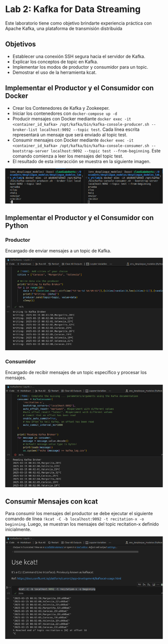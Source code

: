 # Lab 2: Kafka for Data Streaming
Este laboratorio tiene como objetivo brindarte experiencia práctica con Apache Kafka, una plataforma de transmisión distribuida

## Objetivos
- Establecer una conexión SSH segura hacia el servidor de Kafka.
- Explicar los conceptos de topic en Kafka.
- Implementar los modos de productor y consumidor para un topic.
- Demostrar el uso de la herramienta kcat.

## Implementar el Productor y el Consumidor con Docker
- Crear los Contenedores de Kafka y Zookeeper.
- Iniciar los contenedores con `docker-compose up -d`
- Producir mensajes con Docker mediante `docker exec -it <container_id_kafka> /opt/kafka/bin/kafka-console-producer.sh --broker-list localhost:9092 --topic test`. Cada línea escrita representará un mensaje que será enviado al topic test.
- Consumir mensajes con Docker mediante `docker exec -it <container_id_kafka> /opt/kafka/bin/kafka-console-consumer.sh --bootstrap-server localhost:9092 --topic test --from-beginning`. Este comando comienza a leer los mensajes del topic test.
- El resultado de esta interacción se muestra en la siguiente imagen.
  
<img src="images_rd/1.png">

## Implementar el Productor y el Consumidor con Python
### Productor
Encargado de enviar mensajes a un topic de Kafka.

<img src="images_rd/2.png">

### Consumidor 
Encargado de recibir mensajes de un topic específico y procesar los mensajes.

<img src="images_rd/3.png">

## Consumir Mensajes con kcat
Para consumir los mensajes del productor se debe ejecutar el siguiente comando de línea
`!kcat -C -b localhost:9092 -t recitation-x -o beginning`. Luego, se muestran los mensajes del topic recitation-x definido inicialmente.

<img src="images_rd/4.png">

